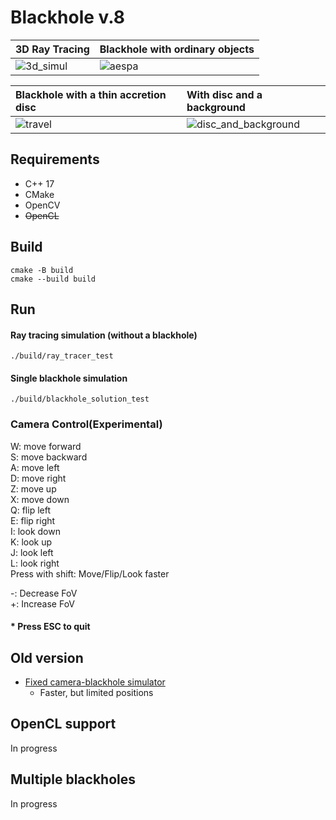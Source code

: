 # Blackhole v.8

| 3D Ray Tracing                   | Blackhole with ordinary objects |
|:---------------------------------|---------------------------------|
| ![3d_simul](output/3d_simul.gif) | ![aespa](output/aespa.gif)      |

| Blackhole with a thin accretion disc | With disc and a background                                |
|:-------------------------------------|:----------------------------------------------------------|
| ![travel](output/travel.gif)         | ![disc_and_background](output/disc_and_background.gif)    |

## Requirements
* C++ 17
* CMake
* OpenCV
* ~~OpenCL~~

## Build
```
cmake -B build
cmake --build build
```

## Run
#### Ray tracing simulation (without a blackhole)
```
./build/ray_tracer_test
```
#### Single blackhole simulation
```
./build/blackhole_solution_test
```

### Camera Control(Experimental)
W: move forward  
S: move backward  
A: move left  
D: move right  
Z: move up  
X: move down  
Q: flip left  
E: flip right  
I: look down  
K: look up  
J: look left  
L: look right  
Press with shift: Move/Flip/Look faster  

-: Decrease FoV  
+: Increase FoV  

#### * Press ESC to quit

## Old version
* [Fixed camera-blackhole simulator](https://github.com/lackhole/blackhole_6)
  * Faster, but limited positions

## OpenCL support
In progress

## Multiple blackholes
In progress
